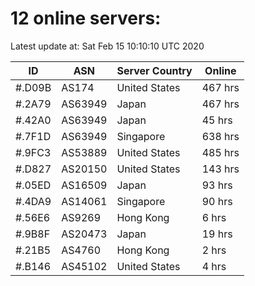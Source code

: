 # 12 online servers:

Latest update at: Sat Feb 15 10:10:10 UTC 2020

| ID | ASN | Server Country | Online |
| -- | --- | -------------- | ------ |
| #.D09B | AS174 | United States | 467 hrs |
| #.2A79 | AS63949 | Japan | 467 hrs |
| #.42A0 | AS63949 | Japan | 45 hrs |
| #.7F1D | AS63949 | Singapore | 638 hrs |
| #.9FC3 | AS53889 | United States | 485 hrs |
| #.D827 | AS20150 | United States | 143 hrs |
| #.05ED | AS16509 | Japan | 93 hrs |
| #.4DA9 | AS14061 | Singapore | 90 hrs |
| #.56E6 | AS9269 | Hong Kong | 6 hrs |
| #.9B8F | AS20473 | Japan | 19 hrs |
| #.21B5 | AS4760 | Hong Kong | 2 hrs |
| #.B146 | AS45102 | United States | 4 hrs |

